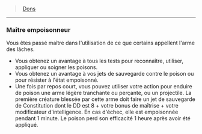 ﻿> [Dons](hd_feats.md)

---

### Maître empoisonneur

Vous êtes passé maître dans l'utilisation de ce que certains appellent l'arme des lâches.

* Vous obtenez un avantage à tous les tests pour reconnaître, utiliser, appliquer ou soigner les poisons.
* Vous obtenez un avantage à vos jets de sauvegarde contre le poison ou pour résister à l'état empoisonné.
* Une fois par repos court, vous pouvez utiliser votre action pour enduire de poison une arme légère tranchante ou perçante, ou un projectile. La première créature blessée par cette arme doit faire un jet de sauvegarde de Constitution dont le DD est 8 + votre bonus de maîtrise + votre modificateur d'intelligence. En cas d'échec, elle est empoisonnée pendant 1 minute. Le poison perd son efficacité 1 heure après avoir été appliqué.

